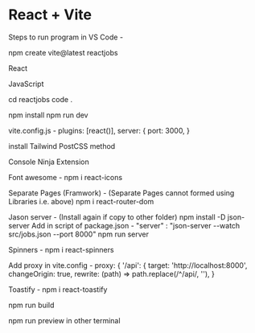 # React + Vite

Steps to run program in VS Code - 

npm create vite@latest reactjobs

React

JavaScript

cd reactjobs
code .

npm install
npm run dev

vite.config.js -
plugins: [react()],
	server: {
	port: 3000,
}

install Tailwind PostCSS method

Console Ninja Extension

Font awesome -
	npm i react-icons

Separate Pages (Framwork) - (Separate Pages cannot formed using Libraries i.e. above)
	npm i react-router-dom
	
Jason server - (Install again if copy to other folder)
	npm install -D json-server
	Add in script of package.json - "server" : "json-server --watch src/jobs.json --port 8000"
	npm run server
	
Spinners -
	npm i react-spinners
	
Add proxy in vite.config -
	    proxy: {
      '/api': {
        target: 'http://localhost:8000',
        changeOrigin: true,
        rewrite: (path) => path.replace(/^\/api/, ''),
      }


Toastify - npm i react-toastify

npm run build

npm run preview in other terminal
